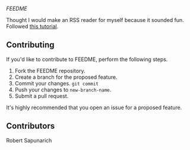 *FEEDME*

Thought I would make an RSS reader for myself because it sounded fun. Followed [this tutorial](http://www.sitepoint.com/building-an-rss-reader-in-rails-is-easy/).

## Contributing

If you'd like to contribute to FEEDME, perform the following steps.

1. Fork the FEEDME repository.
2. Create a branch for the proposed feature.
3. Commit your changes. `git commit`
4. Push your changes to `new-branch-name`.
5. Submit a pull request.

It's highly recommended that you open an issue for a proposed feature.

## Contributors

Robert Sapunarich